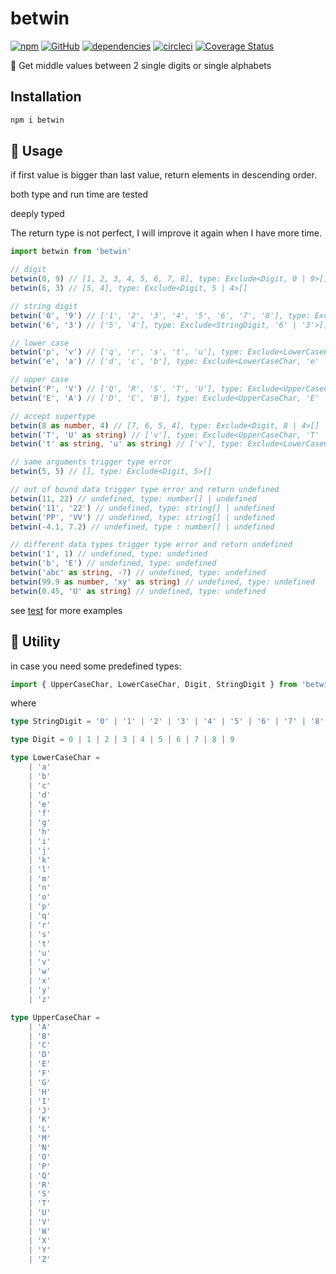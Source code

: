 # betwin

[![npm](https://img.shields.io/npm/v/betwin)](https://www.npmjs.com/package/betwin) [![GitHub](https://img.shields.io/github/license/tylim88/betwin?color=blue)](https://github.com/tylim88/betwin/blob/master/LICENSE) [![dependencies](https://img.shields.io/badge/dynamic/json?color=brightgreen&label=dependencies&query=%24.dependencies.count&url=https%3A%2F%2Fapi.npmutil.com%2Fpackage%2Fbetwin)](https://www.npmjs.com/package/betwin?activeTab=dependencies) [![circleci](https://circleci.com/gh/tylim88/betwin.svg?style=shield)](https://app.circleci.com/pipelines/github/tylim88/betwin) [![Coverage Status](https://coveralls.io/repos/github/tylim88/betwin/badge.svg?branch=main)](https://coveralls.io/github/tylim88/betwin?branch=main)

🤞 Get middle values between 2 single digits or single alphabets

## Installation

```bash
npm i betwin
```

## 🎵 Usage

if first value is bigger than last value, return elements in descending order.

both type and run time are tested

deeply typed

The return type is not perfect, I will improve it again when I have more time.

```ts
import betwin from 'betwin'

// digit
betwin(0, 9) // [1, 2, 3, 4, 5, 6, 7, 8], type: Exclude<Digit, 0 | 9>[]
betwin(6, 3) // [5, 4], type: Exclude<Digit, 5 | 4>[]

// string digit
betwin('0', '9') // ['1', '2', '3', '4', '5', '6', '7', '8'], type: Exclude<StringDigit, '0' | '9'>[]
betwin('6', '3') // ['5', '4'], type: Exclude<StringDigit, '6' | '3'>[]

// lower case
betwin('p', 'v') // ['q', 'r', 's', 't', 'u'], type: Exclude<LowerCaseChar, 'p' | 'w' >[]
betwin('e', 'a') // ['d', 'c', 'b'], type: Exclude<LowerCaseChar, 'e' | 'a' >[]

// upper case
betwin('P', 'V') // ['Q', 'R', 'S', 'T', 'U'], type: Exclude<UpperCaseChar, 'P' | 'V'>[]
betwin('E', 'A') // ['D', 'C', 'B'], type: Exclude<UpperCaseChar, 'E' | 'A'>[]

// accept supertype
betwin(8 as number, 4) // [7, 6, 5, 4], type: Exclude<Digit, 8 | 4>[]
betwin('T', 'U' as string) // ['v'], type: Exclude<UpperCaseChar, 'T' | 'U' >[]
betwin('t' as string, 'u' as string) // ['v'], type: Exclude<LowerCaseChar, 't' | 'u' >[]

// same arguments trigger type error
betwin(5, 5) // [], type: Exclude<Digit, 5>[]

// out of bound data trigger type error and return undefined
betwin(11, 22) // undefined, type: number[] | undefined
betwin('11', '22') // undefined, type: string[] | undefined
betwin('PP', 'VV') // undefined, type: string[] | undefined
betwin(-4.1, 7.2) // undefined, type : number[] | undefined

// different data types trigger type error and return undefined
betwin('1', 1) // undefined, type: undefined
betwin('b', 'E') // undefined, type: undefined
betwin('abc' as string, -7) // undefined, type: undefined
betwin(99.9 as number, 'xy' as string) // undefined, type: undefined
betwin(0.45, 'U' as string) // undefined, type: undefined
```

see [test](https://github.com/tylim88/betwin/blob/main/src/index.test.ts) for more examples

## 🔨 Utility

in case you need some predefined types:

```ts
import { UpperCaseChar, LowerCaseChar, Digit, StringDigit } from 'betwin'
```

where

```ts
type StringDigit = '0' | '1' | '2' | '3' | '4' | '5' | '6' | '7' | '8' | '9'

type Digit = 0 | 1 | 2 | 3 | 4 | 5 | 6 | 7 | 8 | 9

type LowerCaseChar =
	| 'a'
	| 'b'
	| 'c'
	| 'd'
	| 'e'
	| 'f'
	| 'g'
	| 'h'
	| 'i'
	| 'j'
	| 'k'
	| 'l'
	| 'm'
	| 'n'
	| 'o'
	| 'p'
	| 'q'
	| 'r'
	| 's'
	| 't'
	| 'u'
	| 'v'
	| 'w'
	| 'x'
	| 'y'
	| 'z'

type UpperCaseChar =
	| 'A'
	| 'B'
	| 'C'
	| 'D'
	| 'E'
	| 'F'
	| 'G'
	| 'H'
	| 'I'
	| 'J'
	| 'K'
	| 'L'
	| 'M'
	| 'N'
	| 'O'
	| 'P'
	| 'Q'
	| 'R'
	| 'S'
	| 'T'
	| 'U'
	| 'V'
	| 'W'
	| 'X'
	| 'Y'
	| 'Z'
```
